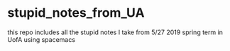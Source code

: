 # stupid_notes_from_UA
this repo includes all the stupid notes I take from 5/27 2019 spring term in UofA using spacemacs
